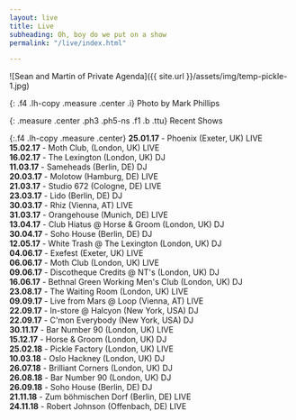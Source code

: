 ```yaml
---
layout: live
title: Live
subheading: Oh, boy do we put on a show
permalink: "/live/index.html"

---
```

![Sean and Martin of Private Agenda]({{ site.url }}/assets/img/temp-pickle-1.jpg)

{: .f4 .lh-copy .measure .center .i}
Photo by Mark Phillips

{: .measure .center .ph3 .ph5-ns .f1 .b .ttu}
Recent Shows

{:.f4 .lh-copy .measure .center}
**25.01.17** - Phoenix (Exeter, UK) LIVE  
**15.02.17** - Moth Club, (London, UK) LIVE  
**16.02.17** - The Lexington (London, UK) DJ  
**11.03.17** - Sameheads (Berlin, DE) DJ  
**20.03.17** - Molotow (Hamburg, DE) LIVE  
**21.03.17** - Studio 672 (Cologne, DE) LIVE  
**23.03.17** - Lido (Berlin, DE) DJ  
**30.03.17** - Rhiz (Vienna, AT) LIVE  
**31.03.17** - Orangehouse (Munich, DE) LIVE  
**13.04.17** - Club Hiatus @ Horse & Groom (London, UK) DJ  
**30.04.17** - Soho House (Berlin, DE) DJ  
**12.05.17** - White Trash @ The Lexington (London, UK) DJ  
**04.06.17** - Exefest (Exeter, UK) LIVE  
**06.06.17** - Moth Club (London, UK) LIVE  
**09.06.17** - Discotheque Credits @ NT's (London, UK) DJ  
**16.06.17** - Bethnal Green Working Men's Club (London, UK) DJ  
**23.08.17** - The Waiting Room (London, UK) LIVE  
**09.09.17** - Live from Mars @ Loop (Vienna, AT) LIVE  
**22.09.17** - In-store @ Halcyon (New York, USA) DJ  
**22.09.17** - C'mon Everybody (New York, USA) DJ  
**30.11.17** - Bar Number 90 (London, UK) LIVE  
**15.12.17** - Horse & Groom (London, UK) DJ  
**25.02.18** - Pickle Factory (London, UK) LIVE  
**10.03.18** - Oslo Hackney (London, UK) DJ  
**26.07.18** - Brilliant Corners (London, UK) DJ  
**26.08.18** - Bar Number 90 (London, UK) DJ  
**26.09.18** - Soho House (Berlin, DE) DJ  
**21.11.18** - Zum böhmischen Dorf (Berlin, DE) LIVE  
**24.11.18** - Robert Johnson (Offenbach, DE) LIVE